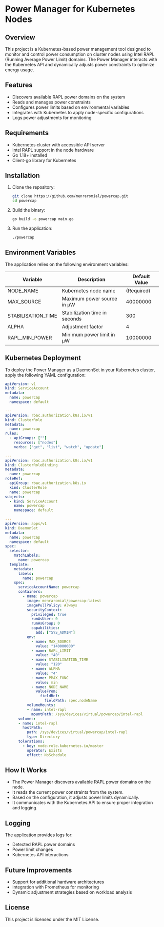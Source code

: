 # Power Manager for Kubernetes Nodes

## Overview
This project is a Kubernetes-based power management tool designed to monitor and control power consumption on cluster nodes using Intel RAPL (Running Average Power Limit) domains. The Power Manager interacts with the Kubernetes API and dynamically adjusts power constraints to optimize energy usage.

## Features
- Discovers available RAPL power domains on the system
- Reads and manages power constraints
- Configures power limits based on environmental variables
- Integrates with Kubernetes to apply node-specific configurations
- Logs power adjustments for monitoring

## Requirements
- Kubernetes cluster with accessible API server
- Intel RAPL support in the node hardware
- Go 1.18+ installed
- Client-go library for Kubernetes

## Installation
1. Clone the repository:
   ```sh
   git clone https://github.com/menraromial/powercap.git
   cd powercap
   ```
2. Build the binary:
   ```sh
   go build -o powercap main.go
   ```
3. Run the application:
   ```sh
   ./powercap
   ```

## Environment Variables
The application relies on the following environment variables:

| Variable              | Description                                  | Default Value |
|----------------------|----------------------------------|------------------|
| NODE_NAME           | Kubernetes node name               | (Required)      |
| MAX_SOURCE         | Maximum power source in µW       | 40000000        |
| STABILISATION_TIME | Stabilization time in seconds     | 300             |
| ALPHA              | Adjustment factor                 | 4               |
| RAPL_MIN_POWER     | Minimum power limit in µW        | 10000000        |

## Kubernetes Deployment
To deploy the Power Manager as a DaemonSet in your Kubernetes cluster, apply the following YAML configuration:

```yaml
apiVersion: v1
kind: ServiceAccount
metadata:
  name: powercap
  namespace: default

---
apiVersion: rbac.authorization.k8s.io/v1
kind: ClusterRole
metadata:
  name: powercap
rules:
  - apiGroups: [""]
    resources: ["nodes"]
    verbs: ["get", "list", "watch", "update"]

---
apiVersion: rbac.authorization.k8s.io/v1
kind: ClusterRoleBinding
metadata:
  name: powercap
roleRef:
  apiGroup: rbac.authorization.k8s.io
  kind: ClusterRole
  name: powercap
subjects:
  - kind: ServiceAccount
    name: powercap
    namespace: default

---
apiVersion: apps/v1
kind: DaemonSet
metadata:
  name: powercap
  namespace: default
spec:
  selector:
    matchLabels:
      name: powercap
  template:
    metadata:
      labels:
        name: powercap
    spec:
      serviceAccountName: powercap
      containers:
        - name: powercap
          image: menraromial/powercap:latest
          imagePullPolicy: Always
          securityContext:
            privileged: true
            runAsUser: 0
            runAsGroup: 0
            capabilities:
              add: ["SYS_ADMIN"]
          env:
            - name: MAX_SOURCE
              value: "140000000"
            - name: RAPL_LIMIT
              value: "40"
            - name: STABILISATION_TIME
              value: "120"
            - name: ALPHA
              value: "4"
            - name: PMAX_FUNC
              value: min
            - name: NODE_NAME
              valueFrom:
                fieldRef:
                  fieldPath: spec.nodeName
          volumeMounts:
          - name: intel-rapl
            mountPath: /sys/devices/virtual/powercap/intel-rapl
      volumes:
      - name: intel-rapl
        hostPath:
          path: /sys/devices/virtual/powercap/intel-rapl
          type: Directory
      tolerations:
        - key: node-role.kubernetes.io/master
          operator: Exists
          effect: NoSchedule
```


## How It Works
- The Power Manager discovers available RAPL power domains on the node.
- It reads the current power constraints from the system.
- Based on the configuration, it adjusts power limits dynamically.
- It communicates with the Kubernetes API to ensure proper integration and logging.

## Logging
The application provides logs for:
- Detected RAPL power domains
- Power limit changes
- Kubernetes API interactions

## Future Improvements
- Support for additional hardware architectures
- Integration with Prometheus for monitoring
- Dynamic adjustment strategies based on workload analysis

## License
This project is licensed under the MIT License.

